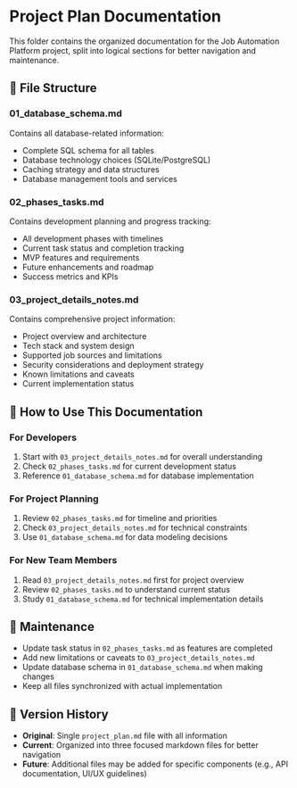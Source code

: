 # Project Plan Documentation

This folder contains the organized documentation for the Job Automation Platform project, split into logical sections for better navigation and maintenance.

## 📁 File Structure

### 01_database_schema.md
Contains all database-related information:
- Complete SQL schema for all tables
- Database technology choices (SQLite/PostgreSQL)
- Caching strategy and data structures
- Database management tools and services

### 02_phases_tasks.md
Contains development planning and progress tracking:
- All development phases with timelines
- Current task status and completion tracking
- MVP features and requirements
- Future enhancements and roadmap
- Success metrics and KPIs

### 03_project_details_notes.md
Contains comprehensive project information:
- Project overview and architecture
- Tech stack and system design
- Supported job sources and limitations
- Security considerations and deployment strategy
- Known limitations and caveats
- Current implementation status

## 🎯 How to Use This Documentation

### For Developers
1. Start with `03_project_details_notes.md` for overall understanding
2. Check `02_phases_tasks.md` for current development status
3. Reference `01_database_schema.md` for database implementation

### For Project Planning
1. Review `02_phases_tasks.md` for timeline and priorities
2. Check `03_project_details_notes.md` for technical constraints
3. Use `01_database_schema.md` for data modeling decisions

### For New Team Members
1. Read `03_project_details_notes.md` first for project overview
2. Review `02_phases_tasks.md` to understand current status
3. Study `01_database_schema.md` for technical implementation details

## 📝 Maintenance

- Update task status in `02_phases_tasks.md` as features are completed
- Add new limitations or caveats to `03_project_details_notes.md`
- Update database schema in `01_database_schema.md` when making changes
- Keep all files synchronized with actual implementation

## 🔄 Version History

- **Original**: Single `project_plan.md` file with all information
- **Current**: Organized into three focused markdown files for better navigation
- **Future**: Additional files may be added for specific components (e.g., API documentation, UI/UX guidelines) 